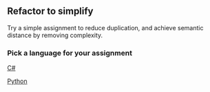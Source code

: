 ## Refactor to simplify

Try a simple assignment to reduce duplication, and achieve semantic distance by removing complexity.

### Pick a language for your assignment



[C#](https://classroom.github.com/a/HCLTlhAv)

[Python](https://classroom.github.com/a/svx6me9N)

